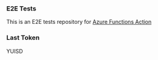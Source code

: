 ### E2E Tests
This is an E2E tests repository for [Azure Functions Action](https://github.com/Azure/functions-action)

### Last Token
YUISD
